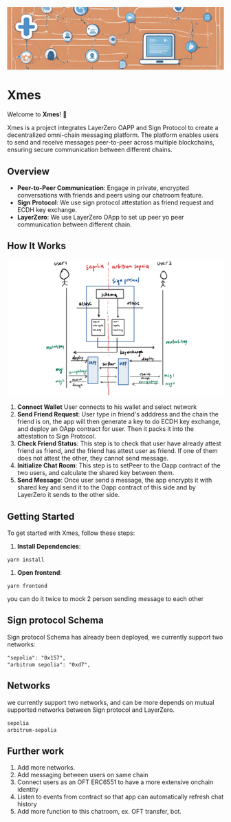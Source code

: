 ![banner](./img/banner.png)

# Xmes

Welcome to **Xmes**! 🚀

Xmes is a project integrates LayerZero OAPP and Sign Protocol to create a decentralized omni-chain messaging platform. The platform enables users to send and receive messages peer-to-peer across multiple blockchains, ensuring secure communication between different chains.

## Overview
- **Peer-to-Peer Communication**: Engage in private, encrypted conversations with friends and peers using our chatroom feature.
- **Sign Protocol**: We use sign protocol attestation as friend request and ECDH key exchange.
- **LayerZero**: We use LayerZero OApp to set up peer yo peer communication between different chain.

## How It Works
![workflow](./img/workflow.jpeg)

1. **Connect Wallet**
   User connects to his wallet and select network
2. **Send Friend Request**: 
   User type in friend's adddress and the chain the friend is on, the app will then generate a key to do ECDH key exchange, and deploy an OApp contract for user. Then it packs it into the attestation to Sign Protocol.
3. **Check Friend Status**: 
   This step is to check that user have already attest friend as friend, and the friend has attest user as friend. If one of them does not attest the other, they cannot send message.
4. **Initialize Chat Room**:
   This step is to setPeer to the Oapp contract of the two users, and calculate the shared key between them.
5. **Send Message**:
    Once user send a message, the app encrypts it with shared key and send it to the Oapp contract of this side and by LayerZero it sends to the other side.

## Getting Started

To get started with Xmes, follow these steps:

1. **Install Dependencies**: 
```
yarn install
```
1. **Open frontend**: 
```
yarn frontend
```   
you can do it twice to mock 2 person sending message to each other

## Sign protocol Schema
Sign protocol Schema has already been deployed, we currently support two networks:
```
"sepolia": "0x157",
"arbitrum sepolia": "0xd7",
```   

## Networks
we currently support two networks, and can be more depends on mutual supported networks between Sign protocol and LayerZero.
```
sepolia
arbitrum-sepolia
```

## Further work
1. Add more networks.
2. Add messaging between users on same chain
3. Connect users as an OFT ERC6551 to have a more extensive onchain identity
4. Listen to events from contract so that app can automatically refresh chat history
5. Add more function to this chatroom, ex. OFT transfer, bot.


